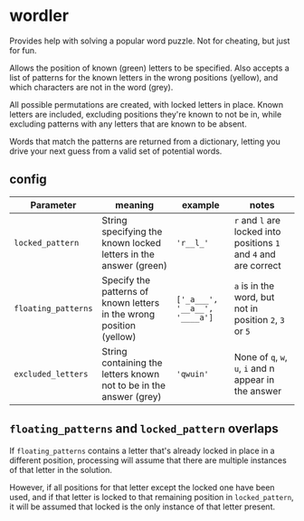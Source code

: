 # wordler
Provides help with solving a popular word puzzle. Not for cheating, but just for fun.

Allows the position of known (green) letters to be specified. Also accepts a list of patterns for the known letters in the wrong positions (yellow), and which characters are not in the word (grey).

All possible permutations are created, with locked letters in place. Known letters are included, excluding positions they're known to not be in, while excluding patterns with any letters that are known to be absent.

Words that match the patterns are returned from a dictionary, letting you drive your next guess from a valid set of potential words.

## config

| Parameter | meaning | example | notes |
|-----------|---------|---------|-------|
|`locked_pattern`| String specifying the known locked letters in the answer (green) | `'r__l_'` | `r` and `l` are locked into positions `1` and `4` and are correct |
|`floating_patterns` | Specify the patterns of known letters in the wrong position (yellow) |`['_a___', '__a__', '____a']` | `a` is in the word, but not in position `2`, `3` or `5` |
|`excluded_letters`| String containing the letters known not to be in the answer (grey) |`'qwuin'`| None of `q`, `w`, `u`, `i` and n appear in the answer

## `floating_patterns` and `locked_pattern` overlaps
If `floating_patterns` contains a letter that's already locked in place in a different position, processing will assume that there are multiple instances of that letter in the solution.

However, if all positions for that letter except the locked one have been used, and if that letter is locked to that remaining position in `locked_pattern`, it will be assumed that locked is the only instance of that letter present.
    